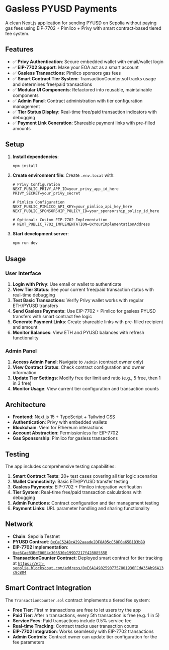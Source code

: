 # Gasless PYUSD Payments

A clean Next.js application for sending PYUSD on Sepolia without paying gas fees using EIP-7702 + Pimlico + Privy with smart contract-based tiered fee system.

## Features

- ✅ **Privy Authentication**: Secure embedded wallet with email/wallet login
- ✅ **EIP-7702 Support**: Make your EOA act as a smart account
- ✅ **Gasless Transactions**: Pimlico sponsors gas fees
- ✅ **Smart Contract Tier System**: TransactionCounter.sol tracks usage and determines free/paid transactions
- ✅ **Modular UI Components**: Refactored into reusable, maintainable components
- ✅ **Admin Panel**: Contract administration with tier configuration management
- ✅ **Tier Status Display**: Real-time free/paid transaction indicators with debugging
- ✅ **Payment Link Generation**: Shareable payment links with pre-filled amounts

## Setup

1. **Install dependencies**:

   ```bash
   npm install
   ```

2. **Create environment file**:
   Create `.env.local` with:

   ```env
   # Privy Configuration
   NEXT_PUBLIC_PRIVY_APP_ID=your_privy_app_id_here
   PRIVY_SECRET=your_privy_secret

   # Pimlico Configuration
   NEXT_PUBLIC_PIMLICO_API_KEY=your_pimlico_api_key_here
   NEXT_PUBLIC_SPONSORSHIP_POLICY_ID=your_sponsorship_policy_id_here

   # Optional: Custom EIP-7702 Implementation
   # NEXT_PUBLIC_7702_IMPLEMENTATION=0xYourImplementationAddress
   ```

3. **Start development server**:
   ```bash
   npm run dev
   ```

## Usage

### User Interface

1. **Login with Privy**: Use email or wallet to authenticate
2. **View Tier Status**: See your current free/paid transaction status with real-time debugging
3. **Test Basic Transactions**: Verify Privy wallet works with regular ETH/PYUSD transfers
4. **Send Gasless Payments**: Use EIP-7702 + Pimlico for gasless PYUSD transfers with smart contract fee logic
5. **Generate Payment Links**: Create shareable links with pre-filled recipient and amount
6. **Monitor Balances**: View ETH and PYUSD balances with refresh functionality

### Admin Panel

1. **Access Admin Panel**: Navigate to `/admin` (contract owner only)
2. **View Contract Status**: Check contract configuration and owner information
3. **Update Tier Settings**: Modify free tier limit and ratio (e.g., 5 free, then 1 in 3 free)
4. **Monitor Usage**: View current tier configuration and transaction counts

## Architecture

- **Frontend**: Next.js 15 + TypeScript + Tailwind CSS
- **Authentication**: Privy with embedded wallets
- **Blockchain**: Viem for Ethereum interactions
- **Account Abstraction**: Permissionless for EIP-7702
- **Gas Sponsorship**: Pimlico for gasless transactions

## Testing

The app includes comprehensive testing capabilities:

1. **Smart Contract Tests**: 20+ test cases covering all tier logic scenarios
2. **Wallet Connectivity**: Basic ETH/PYUSD transfer testing
3. **Gasless Payments**: EIP-7702 + Pimlico integration verification
4. **Tier System**: Real-time free/paid transaction calculations with debugging
5. **Admin Functions**: Contract configuration and tier management testing
6. **Payment Links**: URL parameter handling and sharing functionality

## Network

- **Chain**: Sepolia Testnet
- **PYUSD Contract**: [`0xCaC524BcA292aaade2DF8A05cC58F0a65B1B3bB9`](https://docs.paxos.com/guides/stablecoin/pyusd/testnet)
- **EIP-7702 Implementation**: [`0xe6Cae83BdE06E4c305530e199D7217f42808555B`](https://eth-sepolia.blockscout.com/address/0xe6Cae83BdE06E4c305530e199D7217f42808555B?tab=contract)
- **TransactionCounter Contract**: Deployed smart contract for tier tracking at [`https://eth-sepolia.blockscout.com/address/0xE6A149825907757801936FCdA35Ab96A13c8cB04`](https://eth-sepolia.blockscout.com/address/0xE6A149825907757801936FCdA35Ab96A13c8cB04)

## Smart Contract Integration

The `TransactionCounter.sol` contract implements a tiered fee system:

- **Free Tier**: First m transactions are free to let users try the app
- **Paid Tier**: After n transactions, every 5th transaction is free (e.g. 1 in 5)
- **Service Fees**: Paid transactions include 0.5% service fee
- **Real-time Tracking**: Contract tracks user transaction counts
- **EIP-7702 Integration**: Works seamlessly with EIP-7702 transactions
- **Admin Controls**: Contract owner can update tier configuration for the fee parameters
